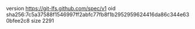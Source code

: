 version https://git-lfs.github.com/spec/v1
oid sha256:7c5a37588f1546997ff2abfc77fb8f1b2952959624416da86c344e630bfee2c8
size 2291
